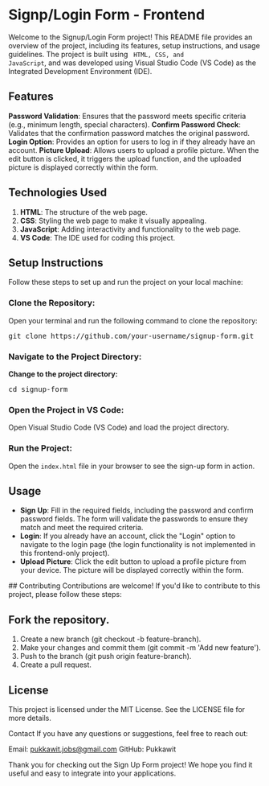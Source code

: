 # Signp/Login Form - Frontend
Welcome to the Signup/Login Form project! This README file provides an overview of the project, including its features, setup instructions, and usage guidelines. The project is built using <code> HTML, CSS, and JavaScript</code>, and was developed using Visual Studio Code (VS Code) as the Integrated Development Environment (IDE).

## Features
<strong>Password Validation</strong>: Ensures that the password meets specific criteria (e.g., minimum length, special characters).
<strong>Confirm Password Check</strong>: Validates that the confirmation password matches the original password.
<strong>Login Option</strong>: Provides an option for users to log in if they already have an account.
<strong>Picture Upload</strong>: Allows users to upload a profile picture. When the edit button is clicked, it triggers the upload function, and the uploaded picture is displayed correctly within the form.

## Technologies Used
<ol>
  <li><strong>HTML</strong>: The structure of the web page.</li>
  <li><strong>CSS</strong>: Styling the web page to make it visually appealing.</li>
  <li><strong>JavaScript</strong>: Adding interactivity and functionality to the web page.</li>
  <li><strong>VS Code</strong>: The IDE used for coding this project.</li>
</ol>

## Setup Instructions
Follow these steps to set up and run the project on your local machine:

### Clone the Repository:
Open your terminal and run the following command to clone the repository:
<pre>git clone https://github.com/your-username/signup-form.git</pre>

### Navigate to the Project Directory:
<strong>Change to the project directory:</strong>
<pre>cd signup-form</pre>

### Open the Project in VS Code:
Open Visual Studio Code (VS Code) and load the project directory.

### Run the Project:
Open the <code>index.html</code> file in your browser to see the sign-up form in action.

## Usage
<ul>
  <li><strong>Sign Up</strong>: Fill in the required fields, including the password and confirm password fields. The form will validate the passwords to ensure they match and meet the required criteria.</li>
  <li><strong>Login</strong>: If you already have an account, click the "Login" option to navigate to the login page (the login functionality is not implemented in this frontend-only project).</li>
  <li><strong>Upload Picture</strong>: Click the edit button to upload a profile picture from your device. The picture will be displayed correctly within the form.</li>
</ul>
## Contributing
Contributions are welcome! If you'd like to contribute to this project, please follow these steps:

## Fork the repository.
<ol>
<li>Create a new branch (git checkout -b feature-branch).</li>
<li>Make your changes and commit them (git commit -m 'Add new feature').</li>
<li>Push to the branch (git push origin feature-branch).</li>
<li>Create a pull request.</li>
</ol>

## License
This project is licensed under the MIT License. See the LICENSE file for more details.

Contact
If you have any questions or suggestions, feel free to reach out:

Email: pukkawit.jobs@gmail.com
GitHub: Pukkawit

Thank you for checking out the Sign Up Form project! We hope you find it useful and easy to integrate into your applications.

